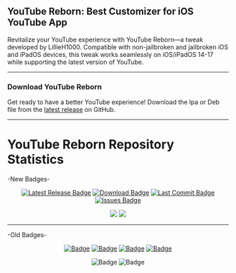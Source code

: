 ## YouTube Reborn: Best Customizer for iOS YouTube App

Revitalize your YouTube experience with YouTube Reborn—a tweak developed by LillieH1000. Compatible with non-jailbroken and jailbroken iOS and iPadOS devices, this tweak works seamlessly on iOS/iPadOS 14-17 while supporting the latest version of YouTube.

-----

### Download YouTube Reborn

Get ready to have a better YouTube experience! Download the Ipa or Deb file from the [latest release](https://github.com/arichorn/YouTube-Reborn/releases/latest/) on GitHub.

-----

# YouTube Reborn Repository Statistics

-New Badges-
<p align="center">
    <a href="https://github.com/arichorn/YouTube-Reborn/releases/latest"><img src="https://custom-icon-badges.demolab.com/github/v/release/arichorn/YouTube-Reborn?logo=youtube&color=%23ff0000&label=Latest%20Release" alt="Latest Release Badge"></img></a>
    <a href="https://github.com/arichorn/YouTube-Reborn/releases/latest"><img src="https://img.shields.io/github/downloads/arichorn/YouTube-Reborn/total?color=%23ff0000&label=Downloads&logo=cloudsmith&logoColor=white" alt="Download Badge"></img></a>
    <a href="https://github.com/arichorn/YouTube-Reborn/commit"><img src="https://custom-icon-badges.demolab.com/github/last-commit/arichorn/YouTube-Reborn?logo=history&logoColor=white&color=%23ff0000&label=Last%20Commit" alt="Last Commit Badge"></img></a>
    <a href="https://github.com/arichorn/YouTube-Reborn/issues"><img src="https://custom-icon-badges.demolab.com/github/issues-raw/arichorn/YouTube-Reborn?logo=issue-opened&logoColor=white&color=%23ff0000&label=Issues" alt="Issues Badge"></img</a>
</p>

<p align="center">
<a href="https://github.com/arichorn/YouTube-Reborn/stargazers"><img src="https://custom-icon-badges.demolab.com/github/stars/arichorn/YouTube-Reborn?style=flat&logo=star&logoColor=white&color=%23ff0000&label=Stars"></a>
<a href="https://github.com/arichorn/YouTube-Reborn/network/members"><img src="https://custom-icon-badges.demolab.com/github/forks/arichorn/YouTube-Reborn?style=flat&logo=github&logoColor=white&color=%23ff0000&label=Forks"></a>
</p>

-----

-Old Badges-
<p align="center">
    <a href="https://github.com/arichorn/YouTube-Reborn/release/latest"><img src="https://custom-icon-badges.demolab.com/github/v/release/arichorn/YouTube-Reborn?color=brightgreen&label=Latest%20release" alt="Badge"></img></a>
    <a href="https://github.com/arichorn/YouTube-Reborn/releases/latest"><img src="https://img.shields.io/github/downloads/arichorn/YouTube-Reborn/total?label=Download" alt="Badge"></img></a>
    <a href="https://github.com/arichorn/YouTube-Reborn/commit"><img src="https://custom-icon-badges.demolab.com/github/last-commit/arichorn/YouTube-Reborn?logo=history&logoColor=white&label=Last commit" alt="Badge"></img></a>
    <a href="https://github.com/arichorn/YouTube-Reborn/issues"><img src="https://custom-icon-badges.demolab.com/github/issues-raw/arichorn/YouTube-Reborn?logo=issue-opened&label=Issues" alt="Badge"></img></a>
</p>

<p align="center">
   <img src="https://img.shields.io/github/stars/arichorn/YouTube-Reborn?style=social" alt="Badge"/>
   <img src="https://img.shields.io/github/forks/arichorn/YouTube-Reborn?style=social" alt="Badge"/>
</p>
